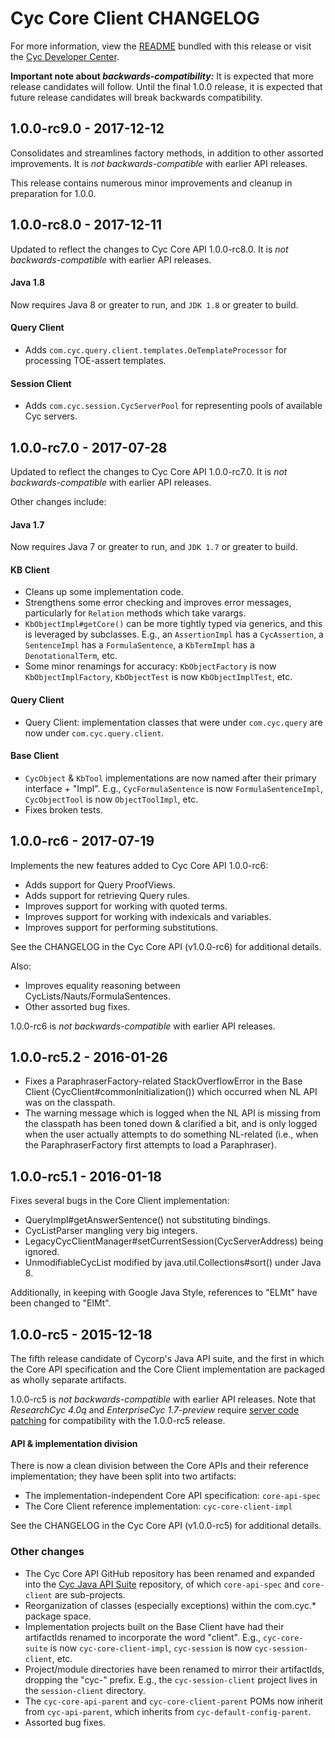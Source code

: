 Cyc Core Client CHANGELOG
=========================

For more information, view the [README](README.md) bundled with this release or visit the
[Cyc Developer Center](http://dev.cyc.com/api/core/).

**Important note about _backwards-compatibility:_** It is expected that more release candidates will
follow. Until the final 1.0.0 release, it is expected that future release candidates will break
backwards compatibility.


1.0.0-rc9.0 - 2017-12-12
------------------------

Consolidates and streamlines factory methods, in addition to other assorted improvements. It is 
_not backwards-compatible_ with earlier API releases.

This release contains numerous minor improvements and cleanup in preparation for 1.0.0. 


1.0.0-rc8.0 - 2017-12-11
------------------------

Updated to reflect the changes to Cyc Core API 1.0.0-rc8.0. It is _not backwards-compatible_ with 
earlier API releases.

#### Java 1.8

Now requires Java 8 or greater to run, and `JDK 1.8` or greater to build.

#### Query Client

* Adds `com.cyc.query.client.templates.OeTemplateProcessor` for processing TOE-assert templates.

#### Session Client

* Adds `com.cyc.session.CycServerPool` for representing pools of available Cyc servers.


1.0.0-rc7.0 - 2017-07-28
------------------------

Updated to reflect the changes to Cyc Core API 1.0.0-rc7.0. It is _not backwards-compatible_ with 
earlier API releases.

Other changes include:

#### Java 1.7

Now requires Java 7 or greater to run, and `JDK 1.7` or greater to build.

#### KB Client

* Cleans up some implementation code.
* Strengthens some error checking and improves error messages, particularly for `Relation` methods 
  which take varargs.
* `KbObjectImpl#getCore()` can be more tightly typed via generics, and this is leveraged by 
  subclasses. E.g., an `AssertionImpl` has a `CycAssertion`, a `SentenceImpl` has a 
  `FormulaSentence`, a `KbTermImpl` has a `DenotationalTerm`, etc.
* Some minor renamings for accuracy: `KbObjectFactory` is now `KbObjectImplFactory`, `KbObjectTest`
  is now `KbObjectImplTest`, etc.

#### Query Client

* Query Client: implementation classes that were under `com.cyc.query` are now under
  `com.cyc.query.client`.

#### Base Client

* `CycObject` & `KbTool` implementations are now named after their primary interface + "Impl". E.g.,
  `CycFormulaSentence` is now `FormulaSentenceImpl`, `CycObjectTool` is now `ObjectToolImpl`, etc.
* Fixes broken tests.


1.0.0-rc6 - 2017-07-19
----------------------

Implements the new features added to Cyc Core API 1.0.0-rc6:

* Adds support for Query ProofViews.
* Adds support for retrieving Query rules.
* Improves support for working with quoted terms.
* Improves support for working with indexicals and variables.
* Improves support for performing substitutions.

See the CHANGELOG in the Cyc Core API (v1.0.0-rc6) for additional details.

Also:

* Improves equality reasoning between CycLists/Nauts/FormulaSentences.
* Other assorted bug fixes.

1.0.0-rc6 is _not backwards-compatible_ with earlier API releases.


1.0.0-rc5.2 - 2016-01-26
------------------------

* Fixes a ParaphraserFactory-related StackOverflowError in the Base Client 
  (CycClient#commonInitialization()) which occurred when NL API was on the classpath.
* The warning message which is logged when the NL API is missing from the classpath has been toned 
  down & clarified a bit, and is only logged when the user actually attempts to do something 
  NL-related (i.e., when the ParaphraserFactory first attempts to load a Paraphraser).


1.0.0-rc5.1 - 2016-01-18
------------------------

Fixes several bugs in the Core Client implementation:

* QueryImpl#getAnswerSentence() not substituting bindings.
* CycListParser mangling very big integers.
* LegacyCycClientManager#setCurrentSession(CycServerAddress) being ignored.
* UnmodifiableCycList modified by java.util.Collections#sort() under Java 8.

Additionally, in keeping with Google Java Style, references to "ELMt" have been changed to "ElMt".


1.0.0-rc5 - 2015-12-18
----------------------

The fifth release candidate of Cycorp's Java API suite, and the first in which the Core API 
specification and the Core Client implementation are packaged as wholly separate artifacts.

1.0.0-rc5 is _not backwards-compatible_ with earlier API releases. Note that _ResearchCyc 4.0q_ and
_EnterpriseCyc 1.7-preview_ require [server code patching](server-patching.md) for compatibility 
with the 1.0.0-rc5 release.

#### API & implementation division

There is now a clean division between the Core APIs and their reference implementation; they have
been split into two artifacts:

* The implementation-independent Core API specification: `core-api-spec`
* The Core Client reference implementation: `cyc-core-client-impl`

See the CHANGELOG in the Cyc Core API (v1.0.0-rc5) for additional details.

### Other changes

* The Cyc Core API GitHub repository has been renamed and expanded into the 
  [Cyc Java API Suite](https://github.com/cycorp/api-suite) repository, of which `core-api-spec` and
  `core-client` are sub-projects.
* Reorganization of classes (especially exceptions) within the com.cyc.* package space.
* Implementation projects built on the Base Client have had their artifactIds renamed to incorporate
  the word "client". E.g., `cyc-core-suite` is now `cyc-core-client-impl`, `cyc-session` is now 
  `cyc-session-client`, etc.
* Project/module directories have been renamed to mirror their artifactIds, dropping the "cyc-" 
  prefix. E.g., the `cyc-session-client` project lives in the `session-client` directory.
* The `cyc-core-api-parent` and `cyc-core-client-parent` POMs now inherit from `cyc-api-parent`,
  which inherits from `cyc-default-config-parent`.
* Assorted bug fixes.

